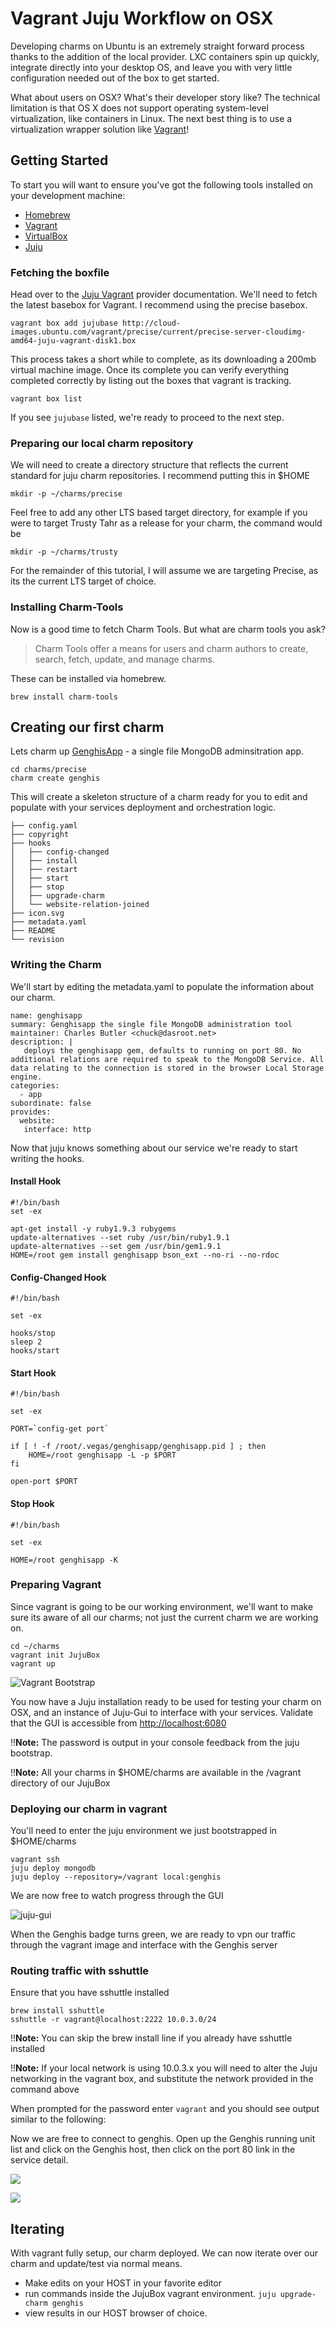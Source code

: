 # Vagrant Juju Workflow on OSX

Developing charms on Ubuntu is an extremely straight forward process thanks to
the addition of the local provider. LXC containers spin up quickly, integrate
directly into your desktop OS, and leave you with very little configuration
needed out of the box to get started.

What about users on OSX? What's their developer story like? The technical
limitation is that OS X does not support operating system-level virtualization,
like containers in Linux. The next best thing is to use a virtualization wrapper
solution like [Vagrant](config-vagrant.html)!

## Getting Started

To start you will want to ensure you've got the following tools installed on
your development machine:

  - [Homebrew](http://brew.sh)
  - [Vagrant](http://vagrantup.com)
  - [VirtualBox](https://www.virtualbox.org/)
  - [Juju](http://juju.ubuntu.com)

### Fetching the boxfile

Head over to the [Juju Vagrant](config-vagrant.html) provider documentation.
We'll need to fetch the latest basebox for Vagrant. I recommend using the
precise basebox.

    vagrant box add jujubase http://cloud-images.ubuntu.com/vagrant/precise/current/precise-server-cloudimg-amd64-juju-vagrant-disk1.box

This process takes a short while to complete, as its downloading a 200mb virtual
machine image. Once its complete you can verify everything completed correctly
by listing out the boxes that vagrant is tracking.

    vagrant box list

If you see `jujubase` listed, we're ready to proceed to the next step.

###  Preparing our local charm repository

We will need to create a directory structure that reflects the current standard
for juju charm repositories. I recommend putting this in $HOME

    mkdir -p ~/charms/precise

Feel free to add any other LTS based target directory, for example if you were
to target Trusty Tahr as a release for your charm, the command would be

    mkdir -p ~/charms/trusty

For the remainder of this tutorial, I will assume we are targeting Precise, as
its the current LTS target of choice.

###  Installing Charm-Tools

Now is a good time to fetch Charm Tools. But what are charm tools you ask?

> Charm Tools offer a means for users and charm authors to create, search,
fetch, update, and manage charms.

These can be installed via homebrew.

    brew install charm-tools

##  Creating our first charm

Lets charm up [GenghisApp](http://genghisapp.com/) \- a single file MongoDB
adminsitration app.

    cd charms/precise
    charm create genghis

This will create a skeleton structure of a charm ready for you to edit and
populate with your services deployment and orchestration logic.

    ├── config.yaml
    ├── copyright
    ├── hooks
    │   ├── config-changed
    │   ├── install
    │   ├── restart
    │   ├── start
    │   ├── stop
    │   ├── upgrade-charm
    │   └── website-relation-joined
    ├── icon.svg
    ├── metadata.yaml
    ├── README
    └── revision

### Writing the Charm

We'll start by editing the metadata.yaml to populate the information about our
charm.

    name: genghisapp
    summary: Genghisapp the single file MongoDB administration tool
    maintainer: Charles Butler <chuck@dasroot.net>
    description: |
       deploys the genghisapp gem, defaults to running on port 80. No additional relations are required to speak to the MongoDB Service. All data relating to the connection is stored in the browser Local Storage engine.
    categories:
      - app
    subordinate: false
    provides:
      website:
       interface: http

Now that juju knows something about our service we're ready to start writing the
hooks.

####  Install Hook

    #!/bin/bash
    set -ex
    
    apt-get install -y ruby1.9.3 rubygems
    update-alternatives --set ruby /usr/bin/ruby1.9.1
    update-alternatives --set gem /usr/bin/gem1.9.1
    HOME=/root gem install genghisapp bson_ext --no-ri --no-rdoc

####  Config-Changed Hook

    #!/bin/bash
    
    set -ex
    
    hooks/stop
    sleep 2
    hooks/start

####  Start Hook

    #!/bin/bash
    
    set -ex
    
    PORT=`config-get port`
    
    if [ ! -f /root/.vegas/genghisapp/genghisapp.pid ] ; then
        HOME=/root genghisapp -L -p $PORT
    fi
    
    open-port $PORT

####  Stop Hook

    #!/bin/bash
    
    set -ex
    
    HOME=/root genghisapp -K

### Preparing Vagrant

Since vagrant is going to be our working environment, we'll want to make sure
its aware of all our charms; not just the current charm we are working on.

    cd ~/charms
    vagrant init JujuBox
    vagrant up

![Vagrant Bootstrap](media/howto-vagrant-workflow-vagrantup.png)

You now have a Juju installation ready to be used for testing your charm on OSX,
and an instance of Juju-Gui to interface with your services. Validate that the
GUI is accessible from <http://localhost:6080>

!!__Note:__ The password is output in your console feedback from the juju
bootstrap.

!!__Note:__ All your charms in $HOME/charms are available in the /vagrant
directory of our JujuBox

### Deploying our charm in vagrant

You'll need to enter the juju environment we just bootstrapped in $HOME/charms

    vagrant ssh
    juju deploy mongodb
    juju deploy --repository=/vagrant local:genghis

We are now free to watch progress through the GUI

![juju-gui](media/howto-vagrant-workflow-juju-gui-wait.png)

When the Genghis badge turns green, we are ready to vpn our traffic through the
vagrant image and interface with the Genghis server

### Routing traffic with sshuttle

Ensure that you have sshuttle installed

    brew install sshuttle
    sshuttle -r vagrant@localhost:2222 10.0.3.0/24

!!__Note:__ You can skip the brew install line if you already have sshuttle
installed

!!__Note:__ If your local network is using 10.0.3.x you will need to alter the
Juju networking in the vagrant box, and substitute the network provided in the
command above

When prompted for the password enter `vagrant` and you should see output similar
to the following:

Now we are free to connect to genghis. Open up the Genghis running unit list and
click on the Genghis host, then click on the port 80 link in the service detail.

![](media/howto-vagrant-workflow-juju-gui-wait.png)

![](media/howto-vagrant-workflow-genghis.png)

##  Iterating

With vagrant fully setup, our charm deployed. We can now iterate over our charm
and update/test via normal means.

  - Make edits on your HOST in your favorite editor
  - run commands inside the JujuBox vagrant environment. `juju upgrade-charm genghis`
  - view results in our HOST browser of choice.
